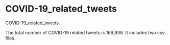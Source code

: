 # COVID-19_related_tweets
COVID-19_related_tweets

The total number of COVID-19 related tweets is 169,938. It includes two csv files.
